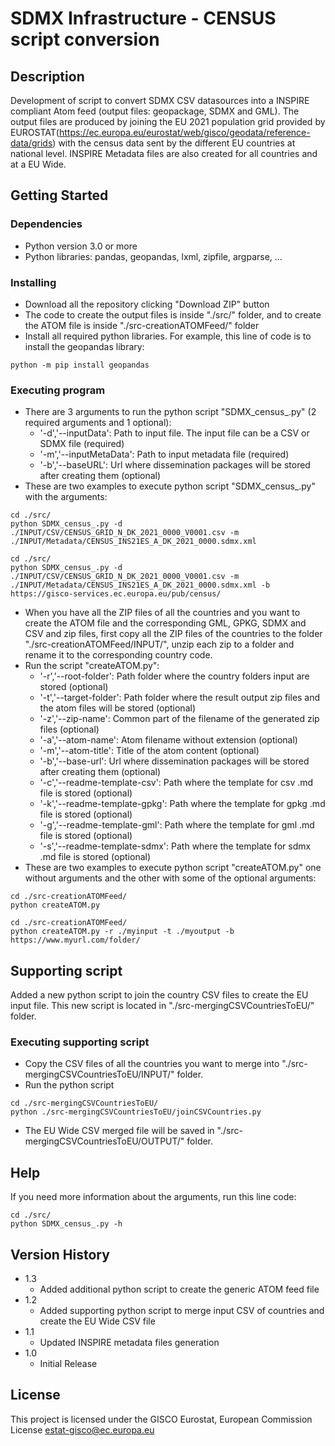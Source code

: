 # SDMX Infrastructure - CENSUS script conversion

## Description

Development of script to convert SDMX CSV datasources into a INSPIRE compliant Atom feed (output files: geopackage, SDMX and GML).
The output files are produced by joining the EU 2021 population grid provided by EUROSTAT(https://ec.europa.eu/eurostat/web/gisco/geodata/reference-data/grids) with the census data sent by the different EU countries at national level.
INSPIRE Metadata files are also created for all countries and at a EU Wide.

## Getting Started

### Dependencies

* Python version 3.0 or more
* Python libraries: pandas, geopandas, lxml, zipfile, argparse, ...

### Installing

* Download all the repository clicking "Download ZIP" button
* The code to create the output files is inside "./src/" folder, and to create the ATOM file is inside "./src-creationATOMFeed/" folder
* Install all required python libraries. For example, this line of code is to install the geopandas library:
```
python -m pip install geopandas
```

### Executing program

* There are 3 arguments to run the python script "SDMX_census_.py" (2 required arguments and 1 optional):
    * '-d','--inputData': Path to input file. The input file can be a CSV or SDMX file (required)
    * '-m','--inputMetaData': Path to input metadata file (required)
    * '-b','--baseURL': Url where dissemination packages will be stored after creating them (optional)
* These are two examples to execute python script "SDMX_census_.py" with the arguments:
```
cd ./src/
python SDMX_census_.py -d ./INPUT/CSV/CENSUS_GRID_N_DK_2021_0000_V0001.csv -m ./INPUT/Metadata/CENSUS_INS21ES_A_DK_2021_0000.sdmx.xml
```
```
cd ./src/
python SDMX_census_.py -d ./INPUT/CSV/CENSUS_GRID_N_DK_2021_0000_V0001.csv -m ./INPUT/Metadata/CENSUS_INS21ES_A_DK_2021_0000.sdmx.xml -b https://gisco-services.ec.europa.eu/pub/census/
```
* When you have all the ZIP files of all the countries and you want to create the ATOM file and the corresponding GML, GPKG, SDMX and CSV and zip files, first copy all the ZIP files of the countries to the folder "./src-creationATOMFeed/INPUT/", unzip each zip to a folder and rename it to the corresponding country code.
* Run the script "createATOM.py":
    * '-r','--root-folder': Path folder where the country folders input are stored (optional)
	* '-t','--target-folder': Path folder where the result output zip files and the atom files will be stored (optional)
	* '-z','--zip-name': Common part of the filename of the generated zip files (optional)
	* '-a','--atom-name': Atom filename without extension (optional)
	* '-m','--atom-title': Title of the atom content (optional)
	* '-b','--base-url': Url where dissemination packages will be stored after creating them (optional)
	* '-c','--readme-template-csv': Path where the template for csv .md file is stored (optional)
	* '-k','--readme-template-gpkg': Path where the template for gpkg .md file is stored (optional)
	* '-g','--readme-template-gml': Path where the template for gml .md file is stored (optional)
	* '-s','--readme-template-sdmx': Path where the template for sdmx .md file is stored (optional)
* These are two examples to execute python script "createATOM.py" one without arguments and the other with some of the optional arguments:
```
cd ./src-creationATOMFeed/
python createATOM.py 
```
```
cd ./src-creationATOMFeed/
python createATOM.py -r ./myinput -t ./myoutput -b https://www.myurl.com/folder/
```

## Supporting script

Added a new python script to join the country CSV files to create the EU input file. This new script is located in "./src-mergingCSVCountriesToEU/" folder.

### Executing supporting script

* Copy the CSV files of all the countries you want to merge into "./src-mergingCSVCountriesToEU/INPUT/" folder.
* Run the python script
```
cd ./src-mergingCSVCountriesToEU/
python ./src-mergingCSVCountriesToEU/joinCSVCountries.py
```

* The EU Wide CSV merged file will be saved in "./src-mergingCSVCountriesToEU/OUTPUT/" folder.

## Help

If you need more information about the arguments, run this line code: 
```
cd ./src/
python SDMX_census_.py -h
```

## Version History

* 1.3
    * Added additional python script to create the generic ATOM feed file
* 1.2
    * Added supporting python script to merge input CSV of countries and create the EU Wide CSV file
* 1.1
    * Updated INSPIRE metadata files generation
* 1.0
    * Initial Release

## License

This project is licensed under the GISCO Eurostat, European Commission License [estat-gisco@ec.europa.eu](mailto:estat-gisco@ec.europa.eu)
